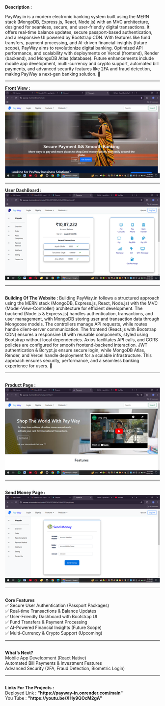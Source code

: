 <b>Description :</b><br>

PayWay.in is a modern electronic banking system built using the MERN stack (MongoDB, Express.js, React, Node.js) with an MVC architecture, designed for seamless, secure, and user-friendly digital transactions. It offers real-time balance updates, secure passport-based authentication, and a responsive UI powered by Bootstrap CDN. With features like fund transfers, payment processing, and AI-driven financial insights (future scope), PayWay aims to revolutionize digital banking. Optimized API performance, and scalability with deployments on Vercel (frontend), Render (backend), and MongoDB Atlas (database). Future enhancements include mobile app development, multi-currency and crypto support, automated bill payments, and advanced security features like 2FA and fraud detection, making PayWay a next-gen banking solution. 🚀
<br>
<hr>
<b>Front View : </b> 
<img src="/public/main.png"  alt="mainImagez">
<hr>
<b>User DashBoard : </b>
<img src="/public/user.png" alt="userDasshboard">
<hr>
<br>
<b>Building Of The Website : </b>
Building PayWay.in follows a structured approach using the MERN stack (MongoDB, Express.js, React, Node.js) with the MVC (Model-View-Controller) architecture for efficient development. The backend (Node.js & Express.js) handles authentication, transactions, and user management, with MongoDB storing user and transaction data through Mongoose models. The controllers manage API requests, while routes handle client-server communication. The frontend (React.js with Bootstrap CDN) ensures a responsive UI with reusable components, styled using Bootstrap without local dependencies. Axios facilitates API calls, and CORS policies are configured for smooth frontend-backend interaction. JWT authentication & Bcrypt.js ensure secure login, while MongoDB Atlas, Render, and Vercel handle deployment for a scalable infrastructure. This approach ensures security, performance, and a seamless banking experience for users. 🚀
<hr>
<br>
<b>Product Page : </b>
<img src="/public/product.png" alt="ProductPage">
<hr>
<br>
<b>Send Money Page : </b>
<img src="/public/sendmoney.png" alt="sendMoneyPage">
<hr>
<br>
<b>Core Features </b><br>
✅ Secure User Authentication (Passport Packages) <br>
✅ Real-time Transactions & Balance Updates <br>
✅ User-Friendly Dashboard with Bootstrap UI <br>
✅ Fund Transfers & Payment Processing <br>
✅ AI-Powered Financial Insights (Future Scope) <br>
✅ Multi-Currency & Crypto Support (Upcoming) <br>
<hr>
<br>
<b> What’s Next?</b> <br>
Mobile App Development (React Native) <br>
Automated Bill Payments & Investment Features <br>
Advanced Security (2FA, Fraud Detection, Biometric Login) <br>
<hr>
<br>
<b>Links For The Projects : </b><br>
Deployed Link : <b>"https://payway-in.onrender.com/main"</b><br>
You Tube : <b>"https://youtu.be/XHy9QOcM2gA"</b> 
